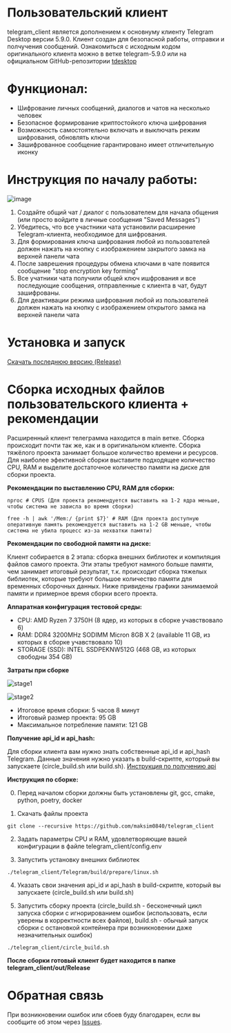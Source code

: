 # Пользовательский клиент
telegram_client является дополнением к основнуму клиенту Telegram Desktop версии 5.9.0. Клиент создан для безопасной работы, отправки и полчучения сообщений. Ознакомиться с исходным кодом оригинального клиента можно в ветке telegram-5.9.0 или на официальном GitHub-репозитории [tdesktop](https://github.com/telegramdesktop/tdesktop)

# Функционал:

- Шифрование личных сообщений, диалогов и чатов на несколько человек
- Безопасное формирование криптостойкого ключа шифрования
- Возможность самостоятельно включать и выключать режим шифрования, обновлять ключи
- Зашифрованное сообщение гарантировано имеет отличительную иконку


# Инструкция по началу работы:

![image](https://github.com/user-attachments/assets/8649f24f-8bc4-4ea4-b209-5789487072ec)

1) Создайте общий чат / диалог с пользователем для начала общения (или просто войдите в личные сообщения "Saved Messages")
2) Убедитесь, что все участники чата установили расширение Telegram-клиента, необходимое для шифрования.
3) Для формирования ключа шифрования любой из пользователей должен нажать на кнопку с изображением закрытого замка на верхней панели чата
4) После заврешения процедуры обмена ключами в чате появится сообщение "stop encryption key forming"
5) Все учатники чата получили общей ключ ишфрования и все последующие сообщения, отправленные с клиента в чат, будут зашифрованы.
6) Для деактивации режима шифрования любой из пользователей должен нажать на кнопку с изображением открытого замка на верхней панели чата

# Установка и запуск

[Скачать последнюю версию (Release)](https://github.com/maksim0840/telegram_client/releases/tag/v1.0)


# Сборка исходных файлов пользовательского клиента + рекомендации

Расширенный клиент телеграмма находится в main ветке. Сборка происходит почти так же, как и в оригинальном клиенте. Сборка тяжёлого проекта занимает большое количество времени и ресурсов. Для наиболее эфективной сборки выставите подходящее количество CPU, RAM и выделите достаточное количество памяти на диске для сборки проекта.

**Рекомендации по выставлению CPU, RAM для сборки:**
```
nproc # CPUS (Для проекта рекомендуется выставить на 1-2 ядра меньше, чтобы система не зависла во время сборки)

free -h | awk '/Mem:/ {print $7}' # RAM (Для проекта доступную оперативную память рекомендуется выставить на 1-2 GB меньше, чтобы система не убила процесс из-за нехватки памяти)

```

**Рекомендации по свободной памяти на диске:**

Клиент собирается в 2 этапа: сборка внешних библиотек и компиляция файлов самого проекта. Эти этапы требуют намного больше памяти, чем занимает итоговый результат, т.к. происходит сборка тяжелых библиотек, которые требуют большое количество памяти для временных сборочных данных. Ниже привидены графики занимаемой памяти и примерное время сборки всего проекта.

**Аппаратная конфигурация тестовой среды:**

- CPU: AMD Ryzen 7 3750H (8 ядер, из которых в сборке учавствовало 6)
- RAM: DDR4 3200MHz SODIMM Micron 8GB X 2 (available 11 GB, из которых в сборке учавствовало 10)
- STORAGE (SSD): INTEL SSDPEKNW512G (468 GB, из которых свободны 354 GB)

**Затраты при сборке**

![stage1](https://github.com/user-attachments/assets/9033ebba-0f02-411c-8e00-ab178ac6057d)

![stage2](https://github.com/user-attachments/assets/302ac3fe-1893-4081-a19c-49b6231d5cc8)

- Итоговое время сборки: 5 часов 8 минут
- Итоговый размер проекта: 95 GB
- Максимальное потребление памяти: 121 GB

**Получение api_id и api_hash:**

Для сборки клиента вам нужно знать собственные api_id и api_hash Telegram. Данные значения нужно указать в build-скрипте, который вы запускаете (circle_build.sh или build.sh).
[Инструкция по получению api](https://core.telegram.org/api/obtaining_api_id)

**Инструкция по сборке:**

0) Перед началом сборки должны быть установлены git, gcc, cmake, python, poetry, docker

1) Скачать файлы проекта
```
git clone --recursive https://github.com/maksim0840/telegram_client
```
2) Задать параметры CPU и RAM, удовлетворяющие вашей конфигурации в файле telegram_client/config.env

3) Запустить установку внешних библиотек
```
./telegram_client/Telegram/build/prepare/linux.sh
```

4) Указать свои значения api_id и api_hash в build-скрипте, который вы запускаете (circle_build.sh или build.sh)
   
5) Запустить сборку проекта (circle_build.sh - бесконечный цикл запуска сборки с игнорированием ошибок (использовать, если уверены в корректности всех файлов), build.sh - обычый запуск сборки с остановкой контейнера при возникновении даже незначительных ошибок)
```
./telegram_client/circle_build.sh
```

**После сборки готовый клиент будет находится в папке telegram_client/out/Release**

# Обратная связь

При возникновении ошибок или сбоев буду благодарен, если вы сообщите об этом через [Issues](https://github.com/maksim0840/telegram_client/issues). 
